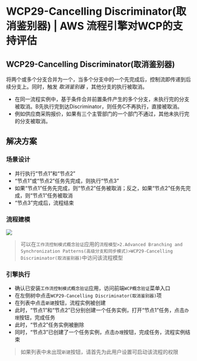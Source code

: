 # WCP29-Cancelling Discriminator(取消鉴别器) | AWS 流程引擎对WCP的支持评估

## WCP29-Cancelling Discriminator(取消鉴别器)

将两个或多个分支合并为一个，当多个分支中的一个先完成后，控制流即传递到后续分支上。同时，触发 _取消鉴别器_ ，其他分支的执行被取消。

  * 在同一流程实例中，基于条件合并前置条件产生的多个分支，未执行完的分支被取消。B先执行完到达Discriminator，则任务C不再执行，直接被取消。
  * 例如供应商采购报价，如果有三个主管部门的一个部门不通过，其他未执行完的分支被取消。

## 解决方案

### 场景设计

  * 并行执行“节点1”和“节点2”
  * “节点1”或“节点2”任务先完成，则执行“节点3”
  * 如果“节点1”任务先完成，则“节点2”任务被取消；反之，如果“节点2”任务先完成，则“节点1”任务被取消
  * “节点3”完成后，流程结束

### 流程建模

![](https://docs.awspaas.com/reference-guide/aws-paas-wcp-reference-guide/part2/wcp29-process-model.png)

> 可以在`工作流控制模式概念验证`应用的`流程模型>2.Advanced Branching and Synchronization Patterns(高级分支和同步模式)>WCP29-Cancelling Discriminator(取消鉴别器)`中访问该流程模型

### 引擎执行

  * 确认已安装`工作流控制模式概念验证`应用，访问前端`WCP概念验证`菜单入口
  * 在左侧树中点击`WCP29-Cancelling Discriminator(取消鉴别器)`项
  * 在列表中点击`新建`按钮，流程实例被创建
  * 此时，“节点1”和“节点2”已分别创建一个任务实例，打开“节点1”任务，点击`办理`按钮，完成任务
  * 此时，“节点2”任务实例被删除
  * 同时，“节点3”已创建了一个任务实例，点击`办理`按钮，完成任务，流程实例结束

> 如果列表中未出现`新建`按钮，请首先为此用户设置可启动该流程的权限